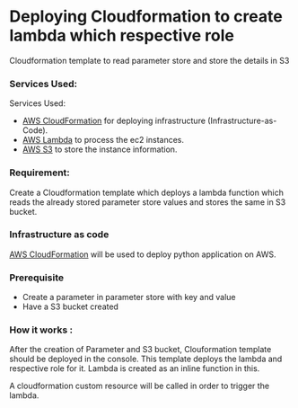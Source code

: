
# Deploying Cloudformation to create lambda which respective role

Cloudformation template to read parameter store and store the details in S3

### Services Used:

Services Used:
 
 * [AWS CloudFormation](https://aws.amazon.com/cloudformation/) for deploying infrastructure (Infrastructure-as-Code).
 * [AWS Lambda](https://aws.amazon.com/lambda/) to process the ec2 instances. 
 * [AWS S3](https://aws.amazon.com/s3/) to store the instance information. 

### Requirement:
Create a Cloudformation template which deploys a lambda function which reads the already stored parameter store values and stores the same in S3 bucket. 


### Infrastructure as code

[AWS CloudFormation](https://aws.amazon.com/cloudformation) will be used to deploy python application on AWS.


### Prerequisite

 * Create a parameter in parameter store with key and value
 * Have a S3 bucket created


### How it works :

After the creation of Parameter and S3 bucket, Clouformation template should be deployed in the console. This template deploys the lambda and respective role for it. Lambda is created as an inline function in this.

A cloudformation custom resource will be called in order to trigger the lambda.
